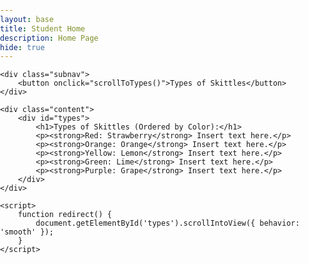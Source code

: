 ```yaml
---
layout: base
title: Student Home 
description: Home Page
hide: true
---
```


<html lang="en">
<head>
    <meta charset="UTF-8">
    <meta name="viewport" content="width=device-width, initial-scale=1.0">
    <style>
        body {
            font-family: Arial, sans-serif;
            margin: 0;
            padding: 0;
        }
        .header {
            background-color: #ffffff;
            color: white;
            padding: 10px 20px;
            text-align: center;
        }
        .subnav {
            background-color: #444;
            padding: 10px;
            position: sticky;
            top: 0;
            z-index: 1000;
        }
        .subnav button {
            background-color: #555;
            color: white;
            border: none;
            padding: 10px 20px;
            cursor: pointer;
            font-size: 16px;
        }
        .subnav button:hover {
            background-color: #666;
        }
        .content {
            margin: 20px;
        }
        h1 {
            color: #ffffff;
        }
        p {
            margin: 10px 0;
        }
    </style>
</head>
<body>

    <div class="subnav">
        <button onclick="scrollToTypes()">Types of Skittles</button>
    </div>

    <div class="content">
        <div id="types">
            <h1>Types of Skittles (Ordered by Color):</h1>
            <p><strong>Red: Strawberry</strong> Insert text here.</p>
            <p><strong>Orange: Orange</strong> Insert text here.</p>
            <p><strong>Yellow: Lemon</strong> Insert text here.</p>
            <p><strong>Green: Lime</strong> Insert text here.</p>
            <p><strong>Purple: Grape</strong> Insert text here.</p>
        </div>
    </div>

    <script>
        function redirect() {
            document.getElementById('types').scrollIntoView({ behavior: 'smooth' });
        }
    </script>
</body>
</html>

